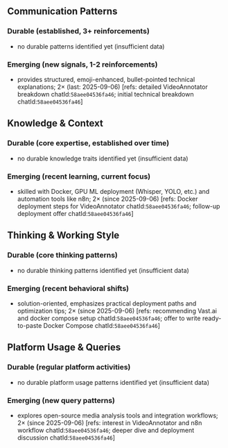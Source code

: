 ## Communication Patterns
### Durable (established, 3+ reinforcements)
- no durable patterns identified yet (insufficient data)

### Emerging (new signals, 1-2 reinforcements)
- provides structured, emoji-enhanced, bullet-pointed technical explanations; 2× (last: 2025-09-06) [refs: detailed VideoAnnotator breakdown chatId:`58aee04536fa46`; initial technical breakdown chatId:`58aee04536fa46`]

## Knowledge & Context
### Durable (core expertise, established over time)
- no durable knowledge traits identified yet (insufficient data)

### Emerging (recent learning, current focus)
- skilled with Docker, GPU ML deployment (Whisper, YOLO, etc.) and automation tools like n8n; 2× (since 2025-09-06) [refs: Docker deployment steps for VideoAnnotator chatId:`58aee04536fa46`; follow-up deployment offer chatId:`58aee04536fa46`]

## Thinking & Working Style
### Durable (core thinking patterns)
- no durable thinking patterns identified yet (insufficient data)

### Emerging (recent behavioral shifts)
- solution-oriented, emphasizes practical deployment paths and optimization tips; 2× (since 2025-09-06) [refs: recommending Vast.ai and docker compose setup chatId:`58aee04536fa46`; offer to write ready-to-paste Docker Compose chatId:`58aee04536fa46`]

## Platform Usage & Queries
### Durable (regular platform activities)
- no durable platform usage patterns identified yet (insufficient data)

### Emerging (new query patterns)
- explores open-source media analysis tools and integration workflows; 2× (since 2025-09-06) [refs: interest in VideoAnnotator and n8n workflow chatId:`58aee04536fa46`; deeper dive and deployment discussion chatId:`58aee04536fa46`]